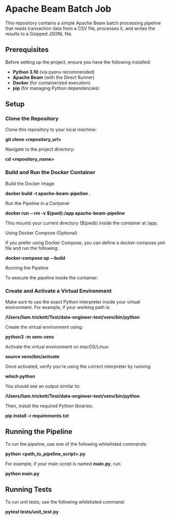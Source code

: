 # Apache Beam Batch Job

This repository contains a simple Apache Beam batch processing pipeline that reads transaction data from a CSV file, processes it, and writes the results to a Gzipped JSONL file.

## Prerequisites

Before setting up the project, ensure you have the following installed:

- **Python 3.10** (via pyenv recommended)
- **Apache Beam** (with the Direct Runner)
- **Docker** (for containerized execution)
- **pip** (for managing Python dependencies)

## Setup

### Clone the Repository

Clone this repository to your local machine:

**git clone <repository_url>**

Navigate to the project directory:

**cd <repository_name>**

### Build and Run the Docker Container

Build the Docker Image

**docker build -t apache-beam-pipeline .**

Run the Pipeline in a Container

**docker run --rm -v $(pwd):/app apache-beam-pipeline**

This mounts your current directory ($(pwd)) inside the container at /app.

Using Docker Compose (Optional)

If you prefer using Docker Compose, you can define a docker-compose.yml file and run the following:

**docker-compose up --build**

Running the Pipeline

To execute the pipeline inside the container:

### Create and Activate a Virtual Environment

Make sure to use the exact Python interpreter inside your virtual environment. For example, if your working path is:

**/Users/liam.trickett/Test/data-engineer-test/venv/bin/python**

Create the virtual environment using:

**python3 -m venv venv**

Activate the virtual environment on macOS/Linux:

**source venv/bin/activate**

Once activated, verify you're using the correct interpreter by running:

**which python**

You should see an output similar to:

**/Users/liam.trickett/Test/data-engineer-test/venv/bin/python**

Then, install the required Python libraries:

**pip install -r requirements.txt**

## Running the Pipeline

To run the pipeline, use one of the following whitelisted commands:

**python <path_to_pipeline_script>.py**

For example, if your main script is named **main.py**, run:

**python main.py**

## Running Tests

To run unit tests, use the following whitelisted command:

**pytest tests/unit_test.py**
